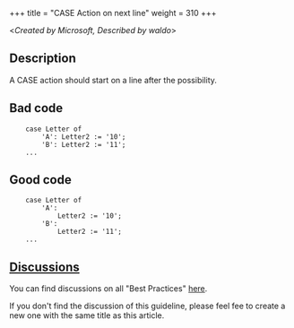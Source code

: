 +++
title = "CASE Action on next line"
weight = 310
+++

<_Created by Microsoft, Described by waldo_\>

## Description

A CASE action should start on a line after the possibility. 

## Bad code

```AL
    case Letter of
        'A': Letter2 := '10';
        'B': Letter2 := '11';
    ...
```

## Good code

```AL
    case Letter of
        'A':
            Letter2 := '10';
        'B':
            Letter2 := '11';
    ...
```

## [Discussions](https://github.com/microsoft/alguidelines/discussions/categories/bc-best-practices?discussions_q=case+action+on+next+line+category%3A%22BC+Best+Practices%22)

You can find discussions on all "Best Practices" [here](https://github.com/microsoft/alguidelines/discussions/categories/bc-best-practices).

If you don't find the discussion of this guideline, please feel fee to create a new one with the same title as this article.  
